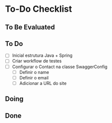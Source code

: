 # To-Do Checklist

## To Be Evaluated

<!-- - [ ] Lorem -->

## To Do

- [ ] Inicial estrutura Java + Spring
- [ ] Criar workflow de testes
- [ ] Configurar o Contact na classe SwaggerConfig
  - [ ] Definir o name
  - [ ] Definir o email
  - [ ] Adicionar a URL do site

## Doing

<!-- - [ ] Lorem -->

## Done

<!-- - [ ] Lorem -->
